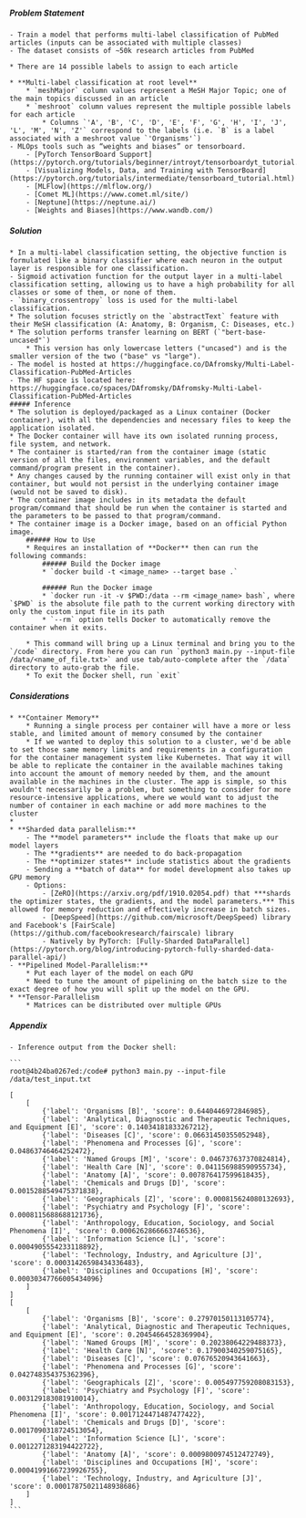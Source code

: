 ##### Problem Statement
    - Train a model that performs multi-label classification of PubMed articles (inputs can be associated with multiple classes)
    - The dataset consists of ~50k research articles from PubMed 

    * There are 14 possible labels to assign to each article

    * **Multi-label classification at root level**
        * `meshMajor` column values represent a MeSH Major Topic; one of the main topics discussed in an article
        * `meshroot` column values represent the multiple possible labels for each article
            * Columns `'A', 'B', 'C', 'D', 'E', 'F', 'G', 'H', 'I', 'J', 'L', 'M', 'N', 'Z'` correspond to the labels (i.e. `B` is a label associated with a meshroot value `'Organisms'`) 
    - MLOps tools such as “weights and biases” or tensorboard.
        - [PyTorch TensorBoard Support](https://pytorch.org/tutorials/beginner/introyt/tensorboardyt_tutorial.html)
        - [Visualizing Models, Data, and Training with TensorBoard](https://pytorch.org/tutorials/intermediate/tensorboard_tutorial.html)
        - [MLFlow](https://mlflow.org/)
        - [Comet ML](https://www.comet.ml/site/) 
        - [Neptune](https://neptune.ai/) 
        - [Weights and Biases](https://www.wandb.com/)  


##### Solution
    * In a multi-label classification setting, the objective function is formulated like a binary classifier where each neuron in the output layer is responsible for one classification. 
    - Sigmoid activation function for the output layer in a multi-label classification setting, allowing us to have a high probability for all classes or some of them, or none of them.
    - `binary_crossentropy` loss is used for the multi-label classification.
    * The solution focuses strictly on the `abstractText` feature with their MeSH classification (A: Anatomy, B: Organism, C: Diseases, etc.)
    * The solution performs transfer learning on BERT (`"bert-base-uncased"`)
        * This version has only lowercase letters ("uncased") and is the smaller version of the two ("base" vs "large").
    - The model is hosted at https://huggingface.co/DAfromsky/Multi-Label-Classification-PubMed-Articles
    - The HF space is located here: https://huggingface.co/spaces/DAfromsky/DAfromsky-Multi-Label-Classification-PubMed-Articles
    ##### Inference	
    * The solution is deployed/packaged as a Linux container (Docker container), with all the dependencies and necessary files to keep the application isolated. 
    * The Docker container will have its own isolated running process, file system, and network. 
    * The container is started/ran from the container image (static version of all the files, environment variables, and the default command/program present in the container). 
    * Any changes caused by the running container will exist only in that container, but would not persist in the underlying container image (would not be saved to disk). 
    * The container image includes in its metadata the default program/command that should be run when the container is started and the parameters to be passed to that program/command. 
    * The container image is a Docker image, based on an official Python image.
        ###### How to Use
        * Requires an installation of **Docker** then can run the following commands:
            ###### Build the Docker image
            * `docker build -t <image_name> --target base .`
            
            ###### Run the Docker image
            * `docker run -it -v $PWD:/data --rm <image_name> bash`, where `$PWD` is the absolute file path to the current working directory with only the custom input file in its path
            * `--rm` option tells Docker to automatically remove the container when it exits.
        
        * This command will bring up a Linux terminal and bring you to the `/code` directory. From here you can run `python3 main.py --input-file /data/<name_of_file.txt>` and use tab/auto-complete after the `/data` directory to auto-grab the file.
        * To exit the Docker shell, run `exit`

##### Considerations
    * **Container Memory**
        * Running a single process per container will have a more or less stable, and limited amount of memory consumed by the container
        * If we wanted to deploy this solution to a cluster, we'd be able to set those same memory limits and requirements in a configuration for the container management system like Kubernetes. That way it will be able to replicate the container in the available machines taking into account the amount of memory needed by them, and the amount available in the machines in the cluster. The app is simple, so this wouldn't necessarily be a problem, but something to consider for more resource-intensive applications, where we would want to adjust the number of container in each machine or add more machines to the cluster
    * 
    * **Sharded data parallelism:**
        - The **model parameters** include the floats that make up our model layers
        - The **gradients** are needed to do back-propagation
        - The **optimizer states** include statistics about the gradients
        - Sending a **batch of data** for model development also takes up GPU memory
        - Options:
            - [ZeRO](https://arxiv.org/pdf/1910.02054.pdf) that ***shards the optimizer states, the gradients, and the model parameters.*** This allowed for memory reduction and effectively increase in batch sizes.
            - [DeepSpeed](https://github.com/microsoft/DeepSpeed) library and Facebook's [FairScale](https://github.com/facebookresearch/fairscale) library
            - Natively by PyTorch: [Fully-Sharded DataParallel](https://pytorch.org/blog/introducing-pytorch-fully-sharded-data-parallel-api/)
    - **Pipelined Model-Parallelism:**
        * Put each layer of the model on each GPU
        * Need to tune the amount of pipelining on the batch size to the exact degree of how you will split up the model on the GPU.
    * **Tensor-Parallelism
        * Matrices can be distributed over multiple GPUs

##### Appendix
    - Inference output from the Docker shell:

    ```
    root@4b24ba0267ed:/code# python3 main.py --input-file /data/test_input.txt 

    [
        [
            {'label': 'Organisms [B]', 'score': 0.6440446972846985}, 
            {'label': 'Analytical, Diagnostic and Therapeutic Techniques, and Equipment [E]', 'score': 0.14034181833267212}, 
            {'label': 'Diseases [C]', 'score': 0.06631450355052948}, 
            {'label': 'Phenomena and Processes [G]', 'score': 0.04863746464252472}, 
            {'label': 'Named Groups [M]', 'score': 0.046737637370824814},
            {'label': 'Health Care [N]', 'score': 0.041156988590955734},
            {'label': 'Anatomy [A]', 'score': 0.007876417599618435}, 
            {'label': 'Chemicals and Drugs [D]', 'score': 0.0015288549475371838},
            {'label': 'Geographicals [Z]', 'score': 0.000815624080132693},
            {'label': 'Psychiatry and Psychology [F]', 'score': 0.0008115688688121736}, 
            {'label': 'Anthropology, Education, Sociology, and Social Phenomena [I]', 'score': 0.0006262866663746536},
            {'label': 'Information Science [L]', 'score': 0.0004905554233118892}, 
            {'label': 'Technology, Industry, and Agriculture [J]', 'score': 0.00031426598434336483},
            {'label': 'Disciplines and Occupations [H]', 'score': 0.00030347766005434096}
        ]
    ]
    [
        [
            {'label': 'Organisms [B]', 'score': 0.27970150113105774},
            {'label': 'Analytical, Diagnostic and Therapeutic Techniques, and Equipment [E]', 'score': 0.20454664528369904}, 
            {'label': 'Named Groups [M]', 'score': 0.20238064229488373}, 
            {'label': 'Health Care [N]', 'score': 0.17900340259075165}, 
            {'label': 'Diseases [C]', 'score': 0.07676520943641663}, 
            {'label': 'Phenomena and Processes [G]', 'score': 0.042748354375362396}, 
            {'label': 'Geographicals [Z]', 'score': 0.005497759208083153}, 
            {'label': 'Psychiatry and Psychology [F]', 'score': 0.003129183081910014}, 
            {'label': 'Anthropology, Education, Sociology, and Social Phenomena [I]', 'score': 0.0017124471487477422}, 
            {'label': 'Chemicals and Drugs [D]', 'score': 0.0017090318724513054}, 
            {'label': 'Information Science [L]', 'score': 0.0012271283194422722}, 
            {'label': 'Anatomy [A]', 'score': 0.0009800974512472749}, 
            {'label': 'Disciplines and Occupations [H]', 'score': 0.00041991667239926755}, 
            {'label': 'Technology, Industry, and Agriculture [J]', 'score': 0.00017875021148938686}
        ]
    ]
    ```
